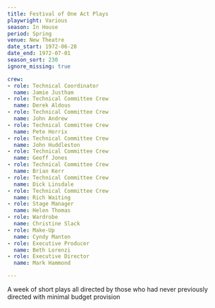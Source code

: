 ```yaml
---
title: Festival of One Act Plays
playwright: Various
season: In House
period: Spring
venue: New Theatre
date_start: 1972-06-28
date_end: 1972-07-01
season_sort: 230
ignore_missing: true

crew:
- role: Technical Coordinator
  name: Jamie Justham
- role: Technical Committee Crew
  name: Derek Aldous
- role: Technical Committee Crew
  name: John Andrew
- role: Technical Committee Crew
  name: Pete Horrix
- role: Technical Committee Crew
  name: John Huddleston
- role: Technical Committee Crew
  name: Geoff Jones
- role: Technical Committee Crew
  name: Brian Kerr
- role: Technical Committee Crew
  name: Dick Linsdale
- role: Technical Committee Crew
  name: Rich Waiting
- role: Stage Manager
  name: Helen Thomas
- role: Wardrobe
  name: Christine Slack
- role: Make-Up
  name: Cyndy Manton
- role: Executive Producer
  name: Beth Lorenzi
- role: Executive Director
  name: Mark Hammond

---
```


A week of short plays all directed by those who had never previously directed with minimal budget provision
